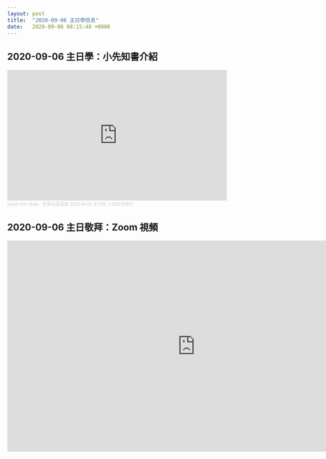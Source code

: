 ```yaml
---
layout: post
title:  "2020-09-06 主日學信息"
date:   2020-09-08 08:15:48 +0000
---
```


## 2020-09-06 主日學：小先知書介紹

<div class="embed-responsive">
<iframe width="100%" height="300" scrolling="no" frameborder="no" allow="autoplay" src="https://w.soundcloud.com/player/?url=https%3A//api.soundcloud.com/tracks/889654660&color=%23ff5500&auto_play=false&hide_related=false&show_comments=true&show_user=true&show_reposts=false&show_teaser=true&visual=true"></iframe><div style="font-size: 10px; color: #cccccc;line-break: anywhere;word-break: normal;overflow: hidden;white-space: nowrap;text-overflow: ellipsis; font-family: Interstate,Lucida Grande,Lucida Sans Unicode,Lucida Sans,Garuda,Verdana,Tahoma,sans-serif;font-weight: 100;"><a href="https://soundcloud.com/david-weidong-shao" title="David Wei Shao" target="_blank" style="color: #cccccc; text-decoration: none;">David Wei Shao</a> · <a href="https://soundcloud.com/david-weidong-shao/gmt20200906-163631" title="常青谷国语堂 2020-09-06 主日学 小先知书简介" target="_blank" style="color: #cccccc; text-decoration: none;">常青谷国语堂 2020-09-06 主日学 小先知书简介</a></div>
</div>

## 2020-09-06 主日敬拜：Zoom 視頻

<div class="embed-responsive embed-responsive-16by9">
<iframe width="862" height="485" src="https://www.youtube.com/embed/DmBhS_Z-4K0" frameborder="0" allow="accelerometer; autoplay; encrypted-media; gyroscope; picture-in-picture" allowfullscreen></iframe>
</div>
